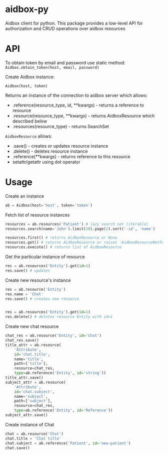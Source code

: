 # aidbox-py
Aidbox client for python.
This package provides a low-level API for authorization and CRUD operations over aidbox resources

# API

To obtain token by email and password use static method:
`Aidbox.obtain_token(host, email, password)`

Create Aidbox instance:

`Aidbox(host, token)`

Returns an instance of the connection to aidbox server which allows:
* .reference(resource_type, id, **kwargs) - returns a reference to resource
* .resource(resource_type, **kwargs) - returns AidboxResource which described below
* .resources(resource_type) - returns SearchSet

`AidboxResource`
allows:
* .save() - creates or updates resource instance
* .delete() - deletes resource instance
* .reference(**kwargs) - returns reference to this resource
* setattr/getattr using dot operator


# Usage

Create an instance
```python
ab = Aidbox(host='host', token='token')
```

Fetch list of resource instances
```python
resources = ab.resources('Patient') # lazy search set (iterable)
resources.search(name='John').limit(10).page(2).sort('-id', 'name')

resources.first() # returns AidboxResource or None
resources.get() # returns AidboxResource or raises `AidboxResourceNotFound`
resources.execute() # returns list of AidboxResource
```

Get the particular instance of resource
```python
res = ab.resources('Entity').get(id=1)
res.save() # updates
```

Create new resource's instance
```python
res = ab.resource('Entity')
res.name = 'Chat'
res.save() # creates new resource


res = ab.resources('Entity').get(id=1)
res.delete() # deletes resource Entity with id=1
```

Create new chat resource
```python
chat_res = ab.resource('Entity', id='Chat')
chat_res.save()
title_attr = ab.resource(
    'Attribute',
    id='chat.title',
    name='title',
    path=['title'],
    resource=chat_res,
    type=ab.reference('Entity', id='string'))
title_attr.save()
subject_attr = ab.resource(
    'Attribute',
    id='chat.subject',
    name='subject',
    path=['subject'],
    resource=chat_res,
    type=ab.reference('Entity', id='Reference'))
subject_attr.save()
```

Create instance of Chat
```python
chat = ab.resource('Chat')
chat.title = 'Chat title'
chat.subject = ab.reference('Patient', id='new-patient')
chat.save()
```
